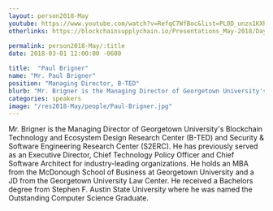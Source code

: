 ```yaml
---
layout: person2018-May
youtube: https://www.youtube.com/watch?v=RefqC7WfBoc&list=PL0D_unzx1KXhvrIzPl1j0mrihgq44nGOh&index=10&t=11s
otherlinks: https://blockchainsupplychain.io/Presentations_May-2018/Day-1/05_B-TED_Shin'ichiro-Matsuo_XChain2_May-2018_Houston.TX.pdf
      
permalink: person2018-May/:title
date: 2018-03-01 12:00:00 -0600

title:  "Paul Brigner"
name: "Mr. Paul Brigner"
position: "Managing Director, B-TED"
blurb: "Mr. Brigner is the Managing Director of Georgetown University's Blockchain Technology and Ecosystem Design Research Center (B-TED) and Security & Software Engineering Research Center (S2ERC)."
categories: speakers
image: "/res2018-May/people/Paul-Brigner.jpg"
---
```


Mr. Brigner is the Managing Director of Georgetown University's Blockchain Technology and Ecosystem Design Research Center (B-TED) and Security & Software Engineering Research Center (S2ERC). He has previously served as an Executive Director, Chief Technology Policy Officer and Chief Software Architect for industry-leading organizations. He holds an MBA from the McDonough School of Business at Georgetown University and a JD from the Georgetown University Law Center. He received a Bachelors degree from Stephen F. Austin State University where he was named the Outstanding Computer Science Graduate.

